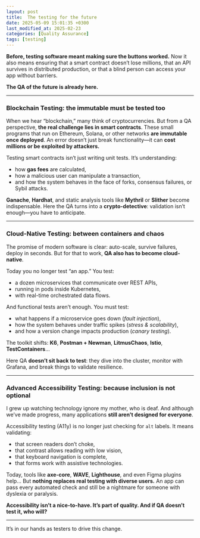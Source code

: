 ```yaml
---
layout: post
title:  The testing for the future
date: 2025-05-09 15:01:35 +0300
last_modified_at: 2025-02-23
categories: [Quality Assurance]
tags: [testing]
---
```


**Before, testing software meant making sure the buttons worked.**
Now it also means ensuring that a smart contract doesn’t lose millions, that an API survives in distributed production, or that a blind person can access your app without barriers.

**The QA of the future is already here.**

---

### Blockchain Testing: the immutable must be tested too

When we hear “blockchain,” many think of cryptocurrencies.
But from a QA perspective, **the real challenge lies in smart contracts**.
These small programs that run on Ethereum, Solana, or other networks **are immutable once deployed**.
An error doesn’t just break functionality—it can **cost millions or be exploited by attackers.**

Testing smart contracts isn’t just writing unit tests. It’s understanding:

* how **gas fees** are calculated,
* how a malicious user can manipulate a transaction,
* and how the system behaves in the face of forks, consensus failures, or Sybil attacks.

**Ganache**, **Hardhat**, and static analysis tools like **Mythril** or **Slither** become indispensable.
Here the QA turns into a **crypto-detective**: validation isn’t enough—you have to anticipate.

---

### Cloud-Native Testing: between containers and chaos

The promise of modern software is clear: auto-scale, survive failures, deploy in seconds.
But for that to work, **QA also has to become cloud-native**.

Today you no longer test “an app.” You test:

* a dozen microservices that communicate over REST APIs,
* running in pods inside Kubernetes,
* with real-time orchestrated data flows.

And functional tests aren’t enough. You must test:

* what happens if a microservice goes down (*fault injection*),
* how the system behaves under traffic spikes (*stress & scalability*),
* and how a version change impacts production (*canary testing*).

The toolkit shifts: **K6**, **Postman + Newman**, **LitmusChaos**, **Istio**, **TestContainers**…

Here QA **doesn’t sit back to test**: they dive into the cluster, monitor with Grafana, and break things to validate resilience.

---

### Advanced Accessibility Testing: because inclusion is not optional

I grew up watching technology ignore my mother, who is deaf.
And although we’ve made progress, many applications **still aren’t designed for everyone**.

Accessibility testing (A11y) is no longer just checking for `alt` labels.
It means validating:

* that screen readers don’t choke,
* that contrast allows reading with low vision,
* that keyboard navigation is complete,
* that forms work with assistive technologies.

Today, tools like **axe-core**, **WAVE**, **Lighthouse**, and even Figma plugins help…
But **nothing replaces real testing with diverse users.**
An app can pass every automated check and still be a nightmare for someone with dyslexia or paralysis.

**Accessibility isn’t a nice-to-have.
It’s part of quality. And if QA doesn’t test it, who will?**

---

It’s in our hands as testers to drive this change.
